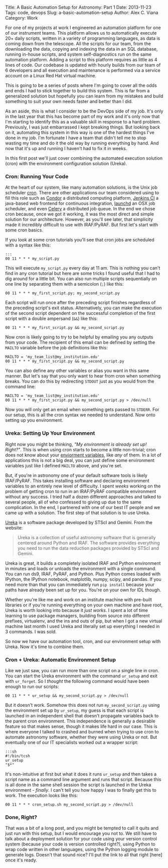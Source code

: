 Title: A Basic Automation Setup for Astronomy: Part 1
Date: 2013-11-23
Tags: code, devops
Slug: a-basic-automation-setup
Author: Alex C. Viana
Category: Work

For one of my projects at work I engineered an automation platform for one of our instrument teams. This platform allows us to automatically execute 20+ daily scripts, written in a variety of programming languages, as data is coming down from the telescope. All the scripts for our team, from the downloading the data, copying and indexing the data in an SQL database, running in-house scripts, and system self-diagnostics run on the same automation platform. Adding a script to this platform requires as little as 4 lines of code. Our codebase is updated with hourly builds from our team of 6 developers and all execution and maintenance is performed via a service account on a Linux Red Hat virtual machine.

This is going to be a series of posts where I'm going to cover all the odds and ends I had to stick together to build this system. This is far from a generalized solution but hopefully you can learn from my mistakes and build something to suit your own needs faster and better than I did.

As an aside, this is what I consider to be the DevOps side of my job. It's only in the last year that this has become part of my work and it's only now that I'm starting to identify this as a valuable skill in response to a hard problem. Previously, I was just embarrassed I kept breaking things. But looking back on it, automating this system in this way is one of the hardest things I've done in my job. I'm fortunate I have a team that didn't tell me to stop wasting my time and do it the old way by running everything by hand. And now that it's up and running I haven't had to fix it in weeks.

In this first post we'll just cover combining the automated execution solution (cron) with the environment configuration solution (Ureka).

### Cron: Running Your Code

At the heart of our system, like many automation solutions, is the Unix job scheduler [cron](http://en.wikipedia.org/wiki/Cron). There are other applications our team considered using to fill this role such as [Condor](http://research.cs.wisc.edu/htcondor/) a distributed computing platform, [Jenkins CI](http://jenkins-ci.org/) a java-based web frontend for continuous integration, [launchd](http://en.wikipedia.org/wiki/Launchd) an OSX job scheduler, and even [Celery](http://www.celeryproject.org/) a distributed job queue. In the end we chose cron because, once we got it working, it was the most direct and simple solution for our architecture. However, as you'll see later, that simplicity made it incredibly difficult to use with IRAF/PyRAF. But first let's start with some cron basics.

If you look at some cron tutorials you'll see that cron jobs are scheduled with a syntax like this:

    :::
    00 11 * * * my_script.py

This will execute `my_script.py` every day at 11 am. This is nothing you can't find in any cron tutorial but here are some tricks I found useful that I had to dig around for a little bit. You can also run multiple scripts sequentially on one line by separating them with a semicolon (`;`) like this:

	00 11 * * * my_first_script.py; my_second_script.py

Each script will run once after the preceding script finishes regardless of the preceding script's exit status. Alternatively, you can make the execution of the second script dependent on the successful completion of the first script with a double ampersand (`&&`) like this:

	00 11 * * * my_first_script.py && my_second_script.py

Now cron is likely going to try to be helpful by emailing you any outputs from your code. The recipient of this email can be defined by setting the `MAILTO` variable before the job definitions like this:

	MAILTO = 'my_team_list@my_institution.edu'
	00 11 * * * my_first_script.py && my_second_script.py

You can also define any other variables or alias you want in this same manner. But let's say that you only want to hear from cron when something breaks. You can do this by redirecting `STDOUT` just as you would from the command line:

	MAILTO = 'my_team_list@my_institution.edu'
	00 11 * * * my_first_script.py && my_second_script.py > /dev/null

Now you will only get an email when something gets passed to `STDERR`. For our setup, this is all the cron syntax we needed to understand. Now onto setting up you environment.

### Ureka: Setting Up Your Environment

Right now you might be thinking, _"My environment is already set up! Right?"_. This is when using cron starts to become a little non-trivial; cron does not know about your [enviorment variables](http://stackoverflow.com/questions/2229825/where-can-i-set-environment-variables-that-crontab-will-use), like _any_ of them. In a lot of applications this is not a big deal, you can just define some environment variables just like I defined `MAILTO` above, and you're set. 

But, if you're in astronomy one of your default software tools is likely IRAF/PyRAF. This takes installing software and declaring environment variables to an entirely new level of difficulty. I spent _weeks_ working on the problem of getting cron to run in an IRAF/PyRAF compatible environment without any success. I tried half a dozen different approaches and talked to several people, all of who confessed to giving up due to the same complication. In the end, I partnered with one of our best IT people and we came up with a solution. The first step of that solution is to use Ureka. 

[Ureka](http://ssb.stsci.edu/ureka/) is a software package developed by STScI and Gemini. From the website:

> Ureka is a collection of useful astronomy software that is generally centered around Python and IRAF. The software provides everything you need to run the data reduction packages provided by STScI and Gemini.  

Ureka is great, it builds a completely isolated IRAF and Python environment in minutes and loads or unloads the environment with a single command. You can run ds9, IRAF, PyRAF, and Python. Plus Python comes loaded with IPython, the IPython notebook, matplotlib, numpy, scipy, and pandas. If you need more than that you can immediately run `pip install` because your paths have already been set up for you. You're on your own for IDL though.

Whether you're like me and work on an institute machine with pre-built libraries or if you're running everything on your own machine and have root, Ureka is worth looking into because it _just works_. I spent a lot of time learning to use package managers, building from source into different prefixes, virtualenv, and the ins and outs of pip, but when I got a new virtual machine last month I used Ureka and literally set up everything I needed in 3 commands. I was sold.

So now we have our automation tool, cron, and our environment setup with Ureka. Now it's time to combine them.

### Cron + Ureka: Automatic Environment Setup

Like we just saw, you can run more than one script on a single line in cron. You can start the Ureka environment with the command `ur_setup` and exit with `ur_forget`. So I _thought_ the following command would have been enough to run our scripts:

  	00 11 * * * ur_setup && my_second_script.py > /dev/null

But it doesn't work. Somehow this does not run `my_second_script.py` using the environment set up by `ur_setup`, my guess is that each script is launched in an independent shell that doesn't propagate variables back to the parent cron environment. This independence is generally a desirable feature so that makes sense, though it makes life hard in our case. This is where everyone I talked to crashed and burned when trying to use cron to automate astronomy software, whether they were using Ureka or not. But eventually one of our IT specialists worked out a wrapper script:

	:::sh
	#!/bin/tcsh
	ur_setup
	"$*"

It's non-intuitive at first but what it does it runs `ur_setup` and then takes a script name as a command line argument and runs that script. Because this is all done in the same shell session the script is launched in the Ureka environment - _finally_. I can't tell you how happy I was to finally get this to work. The execution looks like this:

  	00 11 * * * cron_setup.sh my_second_script.py > /dev/null

### Done, Right?

That was a bit of a long post, and you might be tempted to call it quits and just run with this setup, but I would encourage you not to. We still have to talk about a deployment solution for your code using your version control system (because your code is version controlled right?), using Python to wrap code written in other languages, using the Python logging module to generate logs. Doesn't that sound nice? I'll put the link to all that right [here] once it's ready.
